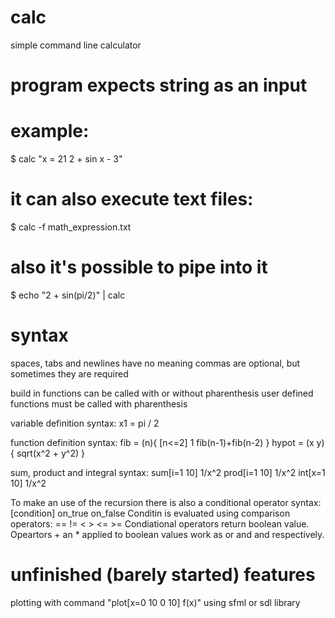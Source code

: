 # calc
simple command line calculator


# program expects string as an input
# example:
$ calc "x = 21   2 + sin x - 3"
# it can also execute text files:
$ calc -f math_expression.txt
# also it's possible to pipe into it
$ echo "2 + sin(pi/2)" | calc

# syntax
spaces, tabs and newlines have no meaning
commas are optional, but sometimes they are required

build in functions can be called with or without pharenthesis
user defined functions must be called with pharenthesis

variable definition syntax:
  x1 = pi / 2
 
function definition syntax:
  fib = (n){ [n<=2] 1 fib(n-1)+fib(n-2) }
  hypot = (x y){ sqrt(x^2 + y^2) }
  
sum, product and integral syntax:
  sum[i=1 10] 1/x^2
  prod[i=1 10] 1/x^2
  int[x=1 10] 1/x^2

To make an use of the recursion there is also a conditional operator
syntax: [condition] on_true on_false
Conditin is evaluated using comparison operators: == != < > <= >=
Condiational operators return boolean value.
Opeartors + an * applied to boolean values work as or and and respectively.



# unfinished (barely started) features
plotting with command "plot[x=0 10 0 10] f(x)" using sfml or sdl library
